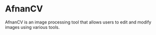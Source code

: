# AfnanCV
 AfnanCV is an image processing tool that allows users to edit and modify images using various tools.
